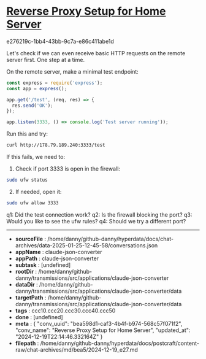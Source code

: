 # [Reverse Proxy Setup for Home Server](https://claude.ai/chat/bea598d1-caf3-4b4f-b974-568c57f071f2)

e276219c-1bb4-43bb-9c7a-e86c411abe1d

 Let's check if we can even receive basic HTTP requests on the remote server first. One step at a time.

On the remote server, make a minimal test endpoint:
```javascript
const express = require('express');
const app = express();

app.get('/test', (req, res) => {
  res.send('OK');
});

app.listen(3333, () => console.log('Test server running'));
```

Run this and try:
```bash
curl http://178.79.189.240:3333/test
```

If this fails, we need to:
1. Check if port 3333 is open in the firewall:
```bash
sudo ufw status
```
2. If needed, open it:
```bash
sudo ufw allow 3333
```

q1: Did the test connection work?
q2: Is the firewall blocking the port?
q3: Would you like to see the ufw rules?
q4: Should we try a different port?

---

* **sourceFile** : /home/danny/github-danny/hyperdata/docs/chat-archives/data-2025-01-25-12-45-58/conversations.json
* **appName** : claude-json-converter
* **appPath** : claude-json-converter
* **subtask** : [undefined]
* **rootDir** : /home/danny/github-danny/transmissions/src/applications/claude-json-converter
* **dataDir** : /home/danny/github-danny/transmissions/src/applications/claude-json-converter/data
* **targetPath** : /home/danny/github-danny/transmissions/src/applications/claude-json-converter/data
* **tags** : ccc10.ccc20.ccc30.ccc40.ccc50
* **done** : [undefined]
* **meta** : {
  "conv_uuid": "bea598d1-caf3-4b4f-b974-568c57f071f2",
  "conv_name": "Reverse Proxy Setup for Home Server",
  "updated_at": "2024-12-19T22:14:46.332164Z"
}
* **filepath** : /home/danny/github-danny/hyperdata/docs/postcraft/content-raw/chat-archives/md/bea5/2024-12-19_e27.md